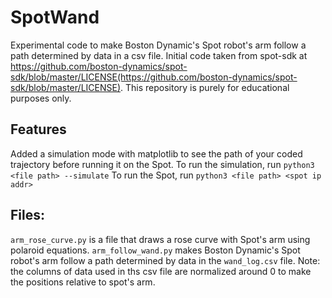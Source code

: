 # SpotWand
Experimental code to make Boston Dynamic's Spot robot's arm follow a path determined by data in a csv file.
Initial code taken from spot-sdk at https://github.com/boston-dynamics/spot-sdk/blob/master/LICENSE(https://github.com/boston-dynamics/spot-sdk/blob/master/LICENSE).
This repository is purely for educational purposes only.

## Features
Added a simulation mode with matplotlib to see the path of your coded trajectory before running it on the Spot.
To run the simulation, run ```python3 <file path> --simulate```
To run the Spot, run ```python3 <file path> <spot ip addr>```

## Files:
```arm_rose_curve.py``` is a file that draws a rose curve with Spot's arm using polaroid equations.
```arm_follow_wand.py``` makes Boston Dynamic's Spot robot's arm follow a path determined by data in the ```wand_log.csv``` file. Note: the columns of data used in ths csv file are normalized around 0 to make the positions relative to spot's arm.
